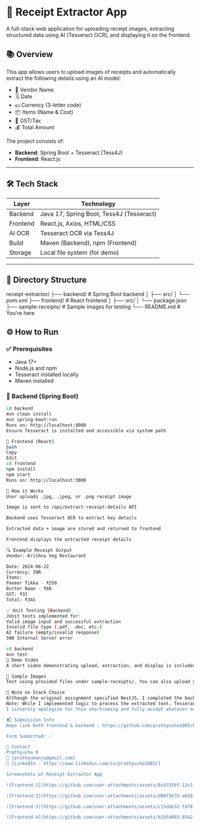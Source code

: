 # 🧾 Receipt Extractor App

A full-stack web application for uploading receipt images, extracting structured data using AI (Tesseract OCR), and displaying it on the frontend.

## 📚 Overview

This app allows users to upload images of receipts and automatically extract the following details using an AI model:

- 🏪 Vendor Name  
- 🗓️ Date  
- 💵 Currency (3-letter code)  
- 📦 Items (Name & Cost)  
- 🧾 GST/Tax  
- 💰 Total Amount  

The project consists of:
- **Backend**: Spring Boot + Tesseract (Tess4J)
- **Frontend**: React.js

---

## 🛠️ Tech Stack

| Layer    | Technology                |
|----------|---------------------------|
| Backend  | Java 17, Spring Boot, Tess4J (Tesseract) |
| Frontend | React.js, Axios, HTML/CSS |
| AI OCR   | Tesseract OCR via Tess4J  |
| Build    | Maven (Backend), npm (Frontend) |
| Storage  | Local file system (for demo)  |

---

## 📁 Directory Structure

receipt-extractor/
├── backend/ # Spring Boot backend
│ ├── src/
│ └── pom.xml
├── frontend/ # React frontend
│ ├── src/
│ └── package.json
├── sample-receipts/ # Sample images for testing
└── README.md # You're here

## ⚙️ How to Run

### ✅ Prerequisites

- Java 17+
- Node.js and npm
- Tesseract installed locally
- Maven installed

### 🚀 Backend (Spring Boot)

```bash
cd backend
mvn clean install
mvn spring-boot:run
Runs on: http://localhost:8080
Ensure Tesseract is installed and accessible via system path

🚀 Frontend (React)
bash
Copy
Edit
cd frontend
npm install
npm start
Runs on: http://localhost:3000

📸 How it Works
User uploads .jpg, .jpeg, or .png receipt image

Image is sent to /api/extract-receipt-details API

Backend uses Tesseract OCR to extract key details

Extracted data + image are stored and returned to frontend

Frontend displays the extracted receipt details

🔍 Example Receipt Output
Vendor: Krishna Veg Restaurant

Date: 2024-06-22
Currency: INR
Items:
Paneer Tikka - ₹250
Butter Naan - ₹60
GST: ₹31
Total: ₹341

✅ Unit Testing (Backend)
JUnit tests implemented for:
Valid image input and successful extraction
Invalid file type (.pdf, .doc, etc.)
AI failure (empty/invalid response)
500 Internal Server error

cd backend
mvn test
🎥 Demo Video
A short video demonstrating upload, extraction, and display is included in my Google Form submission.

📂 Sample Images
Test using provided files under sample-receipts/. You can also upload your own receipt images to try out the extraction accuracy.

📌 Note on Stack Choice
Although the original assignment specified NestJS, I completed the backend using Spring Boot — a robust, production-grade framework I am proficient in. I also used Tesseract OCR (via Tess4J) as the AI model for extracting receipt content.
Note: While I implemented logic to process the extracted text, Tesseract's results were not consistently accurate across all sample receipts. I genuinely did my best to extract structured data reliably, but due to limitations with OCR precision, some fields may not display correctly.
I sincerely apologize for this shortcoming and fully accept whatever outcome is decided based on this effort.

📬 Submission Info
Repo link both frontend & backend : https://github.com/prathyusha1003/Receipt-Extractor

Form Submitted: ✅

🙋 Contact
Prathyusha R
📧 [prathyumanju@gmail.com]
📎 [LinkedIn - https://www.linkedin.com/in/prathyusha1003/]

Screenshots of Receipt-Extractor App

![Frontend-1](https://github.com/user-attachments/assets/8c433f6f-12c5-4099-8e9c-9b5b2a12aff2)

![Frontend-2](https://github.com/user-attachments/assets/d00f5b75-a650-4ac6-acc3-7ed52648952f)

![Frontend-3](https://github.com/user-attachments/assets/c15deb32-fd78-4c40-9fd9-c21614030a89)

![Frontend-4](https://github.com/user-attachments/assets/b1b5d093-8542-4721-9881-e7a5c61f8b83)

